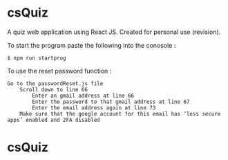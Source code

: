# csQuiz
A quiz web application using React JS. Created for personal use (revision). 

To start the program paste the following into the conosole : 

    $ npm run startprog

To use the reset password function : 

    Go to the passwordReset.js file 
        Scroll down to line 66 
            Enter an gmail address at line 66
            Enter the password to that gmail address at line 67 
            Enter the email address again at line 73 
        Make sure that the google account for this email has ‘less secure apps’ enabled and 2FA disabled


# csQuiz
